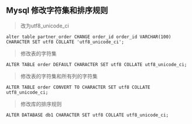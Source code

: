## Mysql 修改字符集和排序规则

> 改为utf8_unicode_ci
```
alter table partner_order CHANGE order_id order_id VARCHAR(100) CHARACTER SET utf8 COLLATE 'utf8_unicode_ci';
```

> 修改表的字符集
```
ALTER TABLE order DEFAULT CHARACTER SET utf8 COLLATE utf8_unicode_ci;
```

> 修改表的字符集和所有列的字符集
```
ALTER TABLE order CONVERT TO CHARACTER SET utf8 COLLATE utf8_unicode_ci;
```

> 修改库的排序规则

```
ALTER DATABASE db1 CHARACTER SET utf8 COLLATE utf8_unicode_ci;
```
